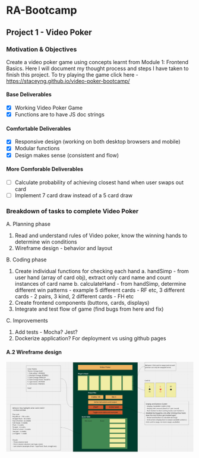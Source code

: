 # RA-Bootcamp

## Project 1 - Video Poker

### Motivation & Objectives
Create a video poker game using concepts learnt from Module 1: Frontend Basics. Here I will document my thought process and steps I have taken to finish this project. To try playing the game click here - https://staceyng.github.io/video-poker-bootcamp/
#### Base Deliverables 
- [x] Working Video Poker Game
- [x] Functions are to have JS doc strings

#### Comfortable Deliverables 
- [x] Responsive design (working on both desktop browsers and mobile)
- [x] Modular functions 
- [x] Design makes sense (consistent and flow)

#### More Comforable Deliverables
- [ ] Calculate probability of achieving closest hand when user swaps out card
- [ ] Implement 7 card draw instead of a 5 card draw 

### Breakdown of tasks to complete Video Poker
A. Planning phase
1. Read and understand rules of Video poker, know the winning hands to determine win conditions
2. Wireframe design - behavior and layout

B. Coding phase
1. Create individual functions for checking each hand
   a. handSimp - from user hand (array of card obj), extract only card name and count instances of card name
   b. calculateHand - from handSimp, determine different win patterns - example 5 different cards - RF etc, 3 different cards - 2 pairs, 3 kind,  2 different cards - FH etc
2. Create frontend components (buttons, cards, displays)
3. Integrate and test flow of game (find bugs from here and fix)

C. Improvements
1. Add tests - Mocha? Jest? 
2. Dockerize application? For deployment vs using github pages
#### A.2 Wireframe design 
![wireframe design image](/assets/images/wireframe.png)